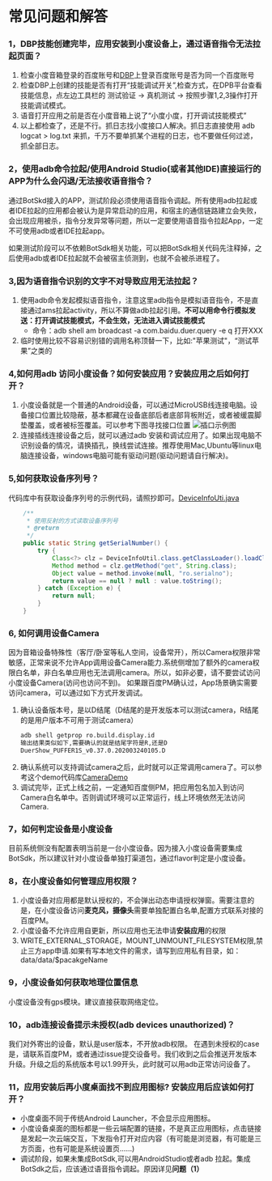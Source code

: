 # 常见问题和解答
### 1，DBP技能创建完毕，应用安装到小度设备上，通过语音指令无法拉起页面？
1. 检查小度音箱登录的百度账号和[DBP](https://dueros.baidu.com/dbp/main/console)上登录百度账号是否为同一个百度账号
2. 检查DBP上创建的技能是否有打开“技能调试开关”,检查方式，在DPB平台查看技能信息，点左边工具栏的 测试验证 -> 真机测试 -> 按照步骤1,2,3操作打开技能调试模式。
3. 语音打开应用之前是否在小度音箱上说了“小度小度，打开调试技能模式”
4. 以上都检查了，还是不行。抓日志找小度接口人解决。抓日志直接使用 adb logcat > log.txt 来抓，千万不要单抓某个进程的日志，也不要做任何过滤，抓全部日志。
### 2，使用adb命令拉起/使用Android Studio(或者其他IDE)直接运行的APP为什么会闪退/无法接收语音指令？

通过BotSkd接入的APP，测试阶段必须使用语音指令调起。所有使用adb拉起或者IDE拉起的应用都会被认为是异常启动的应用，和宿主的通信链路建立会失败，会出现应用被杀，指令分发异常等问题，所以一定要使用语音指令拉起App，一定不可使用adb或者IDE拉起app。

如果测试阶段可以不依赖BotSdk相关功能，可以把BotSdk相关代码先注释掉，之后使用adb或者IDE拉起就不会被宿主侦测到，也就不会被杀进程了。

### 3,因为语音指令识别的文字不对导致应用无法拉起？
1. 使用adb命令发起模拟语音指令，注意这里adb指令是模拟语音指令，不是直接通过ams拉起activity，所以不算做adb拉起引用。**不可以用命令行模拟发送：打开调试技能模式，不会生效，无法进入调试技能模式**
     - 命令：adb shell am broadcast -a com.baidu.duer.query -e q 打开XXX
2. 临时使用比较不容易识别错的调用名称顶替一下，比如:"苹果测试"，“测试苹果”之类的
### 4,如何用adb 访问小度设备？如何安装应用？安装应用之后如何打开？
1. 小度设备就是一个普通的Android设备，可以通过MicroUSB线连接电脑。设备接口位置比较隐蔽，基本都藏在设备底部后者底部背板附近，或者被缓震脚垫覆盖，或者被标签覆盖。可以参考下图寻找接口位置
    ![插口示例图](https://github.com/dueros/AndroidBotSdkDemo/blob/master/doc/resources/%E6%8F%92%E5%8F%A3%E7%A4%BA%E4%BE%8B%E5%9B%BE%E7%89%87.png)
2. 连接插线连接设备之后，就可以通过adb 安装和调试应用了。如果出现电脑不识别设备的情况，请换插孔，换线尝试连接。推荐使用Mac,Ubuntu等linux电脑连接设备，windows电脑可能有驱动问题(驱动问题请自行解决)。
### 5,如何获取设备序列号？
代码库中有获取设备序列号的示例代码，请照抄即可。[DeviceInfoUti.java](https://github.com/dueros/AndroidBotSdkDemo/blob/master/app/src/main/java/com/baidu/duer/test_botsdk/utils/DeviceInfoUtil.java)
```java
    /**
     * 使用反射的方式读取设备序列号
     * @return
     */
    public static String getSerialNumber() {
        try {
            Class<?> clz = DeviceInfoUtil.class.getClassLoader().loadClass("android.os.SystemProperties");
            Method method = clz.getMethod("get", String.class);
            Object value = method.invoke(null, "ro.serialno");
            return value == null ? null : value.toString();
        } catch (Exception e) {
            return null;
        }
    }
```
### 6, 如何调用设备Camera
因为音箱设备特殊性（客厅/卧室等私人空间，设备常开），所以Camera权限非常敏感，正常来说不允许App调用设备Camera能力.系统侧增加了额外的camera权限白名单，非白名单应用也无法调用camera。所以，如非必要，请不要尝试访问小度设备Camera(访问也访问不到)。
如果跟百度PM确认过，App场景确实需要访问camera，可以通过如下方式开发调试。
1. 确认设备版本号，是以D结尾（D结尾的是开发版本可以测试camera，R结尾的是用户版本不可用于测试camera）
    ```bash
    adb shell getprop ro.build.display.id
    输出结果类似如下,需要确认的就是结尾字符是R,还是D
    DuerShow_PUFFER1S_v0.37.0.202003240105.D
    ```
2. 确认系统可以支持调试camera之后，此时就可以正常调用camera了。可以参考这个demo代码库[CameraDemo](https://github.com/TokenChen/CameraDemo)
3. 调试完毕，正式上线之前，一定通知百度侧PM，把应用包名加入到访问Camera白名单中。否则调试环境可以正常运行，线上环境依然无法访问Camera.
### 7，如何判定设备是小度设备
目前系统侧没有配置表明当前是一台小度设备。因为接入小度设备需要集成BotSdk，所以建议针对小度设备单独打渠道包，通过flavor判定是小度设备。
### 8，在小度设备如何管理应用权限？
1. 小度设备对应用都是默认授权的，不会弹出动态申请授权弹窗。需要注意的是，在小度设备访问**麦克风，摄像头**需要单独配置白名单,配置方式联系对接的百度PM。
2. 小度设备不允许应用自更新，所以应用也无法申请**安装应用**的权限
3. WRITE_EXTERNAL_STORAGE，MOUNT_UNMOUNT_FILESYSTEM权限,禁止三方app申请.如果有写本地文件的需求，请写到应用私有目录，如：data/data/$pacakgeName 
### 9，小度设备如何获取地理位置信息
小度设备没有gps模块。建议直接获取网络定位。
### 10，adb连接设备提示未授权(adb devices unauthorized)？
我们对外寄出的设备，默认是user版本，不开放adb权限。
在遇到未授权的case是，请联系百度PM，或者通过issue提交设备号。我们收到之后会推送开发版本升级。升级之后的系统版本号以1.99开头，此时就可以用adb正常访问设备了。
### 11，应用安装后再小度桌面找不到应用图标? 安装应用后应该如何打开？
* 小度桌面不同于传统Android Launcher，不会显示应用图标。
* 小度设备桌面的图标都是一些云端配置的链接，不是真正应用图标，点击链接是发起一次云端交互，下发指令打开对应内容（有可能是浏览器，有可能是三方页面，也有可能是系统设置页......)
* 调试阶段，如果未集成BotSdk,可以用AndroidStudio或者adb 拉起。集成BotSdk之后，应该通过语音指令调起。原因详见**问题（1）**
